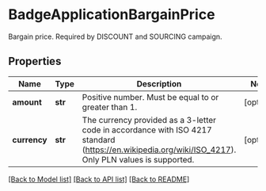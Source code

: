 # BadgeApplicationBargainPrice

Bargain price. Required by DISCOUNT and SOURCING campaign.
## Properties
Name | Type | Description | Notes
------------ | ------------- | ------------- | -------------
**amount** | **str** | Positive number. Must be equal to or greater than 1. | [optional] 
**currency** | **str** | The currency provided as a 3-letter code in accordance with ISO 4217 standard (https://en.wikipedia.org/wiki/ISO_4217). Only PLN values is supported. | [optional] 

[[Back to Model list]](../README.md#documentation-for-models) [[Back to API list]](../README.md#documentation-for-api-endpoints) [[Back to README]](../README.md)


